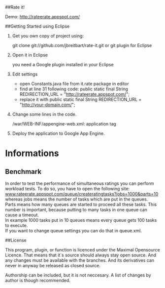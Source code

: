 ##Rate it!

Demo: http://rateerate.appspot.com/


##Getting Started using Eclipse

1) Get you own copy of project using: 
    
     git clone git://github.com/jbreitbart/rate-it.git
     or 
     git plugin for Eclipse

2) Open it in Eclipse

    you need a Google plugin installed in your Eclipse

3) Edit settings

    - open Constants.java file from it.rate package in editor
    - find at line 31 following code:
            public static final String REDIRECTION_URL = "http://rateerate.appspot.com/";  
    - replace it with 
            public static final String REDIRECTION_URL = "http://your-domain.com/";  
            
4) Change some lines in the code.  

    /war/WEB-INF/appengine-web.xml: application tag  

5) Deploy the application to Google App Engine.


Informations
============


Benchmark
---------
In order to test the performance of simultaneous ratings you can perform workload tests. To do so, you have to open the following site:
www.rateerate.appspot.com/queue/createratingtasks?jobs=1000&parts=10  
whereas jobs means the number of tasks which are put in the queues.  
Parts means how many queues are started to proceed all these tasks. This number is important, because putting to many tasks in one queue can cause a timeout.  
In example 1000 tasks put in 10 queues means every queue gets 100 tasks to execute.  
If you want to change queue settings you can do that in queue.xml.  


##License

This program, plugin, or function is licenced under the Maximal Opensource Licence. That means that it`s source should always stay open source. And any changes must be available with the branches. And its derivatives can never in anyway be released as closed source.

Authorship can be included, but it is not neccesary. A list of changes by author is though recommended.